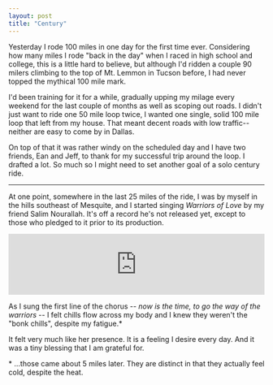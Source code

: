 ```yaml
---
layout: post
title: "Century"
---
```


Yesterday I rode 100 miles in one day for the first time ever. Considering how many miles I rode "back in the day" when I raced in high school and college, this is a little hard to believe, but although I'd ridden a couple 90 milers climbing to the top of Mt. Lemmon in Tucson before, I had never topped the mythical 100 mile mark.

I'd been training for it for a while, gradually upping my milage every weekend for the last couple of months as well as scoping out roads. I didn't just want to ride one 50 mile loop twice, I wanted one single, solid 100 mile loop that left from my house. That meant decent roads with low traffic--neither are easy to come by in Dallas.

On top of that it was rather windy on the scheduled day and I have two friends, Ean and Jeff, to thank for my successful trip around the loop. I drafted a lot. So much so I might need to set another goal of a solo century ride.

---

At one point, somewhere in the last 25 miles of the ride, I was by myself in the hills southeast of Mesquite, and I started singing _Warriors of Love_ by my friend Salim Nourallah. It's off a record he's not released yet, except to those who pledged to it prior to its production.

<iframe style="border: 0; width: 100%; height: 120px;" src="https://bandcamp.com/EmbeddedPlayer/album=2217493436/size=large/bgcol=ffffff/linkcol=0687f5/tracklist=false/artwork=small/track=3521489689/transparent=true/" seamless><a href="http://salimnour.bandcamp.com/album/hit-parade">Hit Parade by Salim Nourallah/Treefort 5</a></iframe>

As I sung the first line of the chorus -- _now is the time, to go the way of the warriors_ -- I felt chills flow across my body and I knew they weren't the "bonk chills", despite my fatigue.* 

It felt very much like her presence. It is a feeling I desire every day. And it was a tiny blessing that I am grateful for.

<p class="postscript">* ...those came about 5 miles later. They are distinct in that they actually feel cold, despite the heat.

